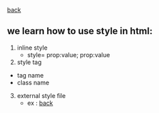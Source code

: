 [back](../README.md)
## we learn how to use style in html:
1. inline style
   - style= prop:value; prop:value
2.  style tag
   - tag name
   - class name
3.  external style file
    - ex : [back](./index.css) 
